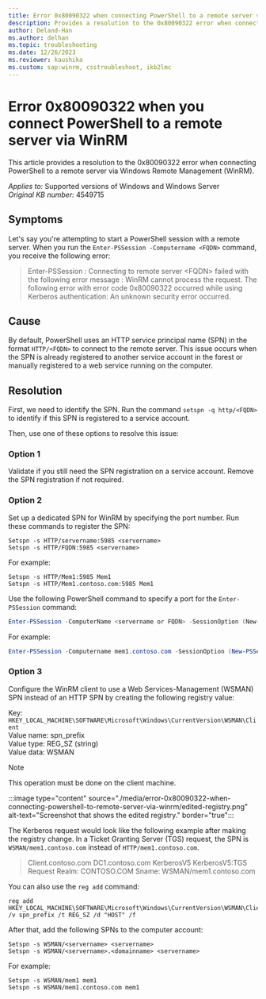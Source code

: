 ```yaml
---
title: Error 0x80090322 when connecting PowerShell to a remote server via WinRM
description: Provides a resolution to the 0x80090322 error when connecting PowerShell to a remote server.
author: Deland-Han
ms.author: delhan
ms.topic: troubleshooting
ms.date: 12/26/2023
ms.reviewer: kaushika
ms.custom: sap:winrm, csstroubleshoot, ikb2lmc
---
```

# Error 0x80090322 when you connect PowerShell to a remote server via WinRM

This article provides a resolution to the 0x80090322 error when connecting PowerShell to a remote server via Windows Remote Management (WinRM).

_Applies to:_ Supported versions of Windows and Windows Server  
_Original KB number:_ 4549715

## Symptoms

Let's say you're attempting to start a PowerShell session with a remote server. When you run the `Enter-PSSession -Computername <FQDN>` command, you receive the following error:

> Enter-PSSession : Connecting to remote server \<FQDN\> failed with the following error message : WinRM cannot process the request. The following error with error code 0x80090322 occurred while using Kerberos authentication: An unknown security error occurred.

## Cause

By default, PowerShell uses an HTTP service principal name (SPN) in the format `HTTP/<FQDN>` to connect to the remote server. This issue occurs when the SPN is already registered to another service account in the forest or manually registered to a web service running on the computer.

## Resolution

First, we need to identify the SPN. Run the command `setspn -q http/<FQDN>` to identify if this SPN is registered to a service account.

Then, use one of these options to resolve this issue:

### Option 1

Validate if you still need the SPN registration on a service account. Remove the SPN registration if not required.

### Option 2

Set up a dedicated SPN for WinRM by specifying the port number. Run these commands to register the SPN:

```console
Setspn -s HTTP/servername:5985 <servername>
Setspn -s HTTP/FQDN:5985 <servername>
```

For example:

```console
Setspn -s HTTP/Mem1:5985 Mem1
Setspn -s HTTP/Mem1.contoso.com:5985 Mem1
```

Use the following PowerShell command to specify a port for the `Enter-PSSession` command:

```PowerShell
Enter-PSSession -ComputerName <servername or FQDN> -SessionOption (New-PASessionOption -IncludePortInSPN)
```

For example:

```PowerShell
Enter-PSSession -Computername mem1.contoso.com -SessionOption (New-PSSessionOption -IncludePortInSPN)
```

### Option 3

Configure the WinRM client to use a Web Services-Management (WSMAN) SPN instead of an HTTP SPN by creating the following registry value:

Key: `HKEY_LOCAL_MACHINE\SOFTWARE\Microsoft\Windows\CurrentVersion\WSMAN\Client`  
Value name: spn_prefix  
Value type: REG_SZ (string)  
Value data: WSMAN

> [!NOTE]
> This operation must be done on the client machine.

:::image type="content" source="./media/error-0x80090322-when-connecting-powershell-to-remote-server-via-winrm/edited-registry.png" alt-text="Screenshot that shows the edited registry." border="true":::

The Kerberos request would look like the following example after making the registry change. In a Ticket Granting Server (TGS) request, the SPN is `WSMAN/mem1.contoso.com` instead of `HTTP/mem1.contoso.com`.

> Client.contoso.com	DC1.contoso.com	KerberosV5	KerberosV5:TGS Request Realm: CONTOSO.COM Sname: WSMAN/mem1.contoso.com

You can also use the `reg add` command:

```console
reg add HKEY_LOCAL_MACHINE\SOFTWARE\Microsoft\Windows\CurrentVersion\WSMAN\Client /v spn_prefix /t REG_SZ /d "HOST" /f
```

After that, add the following SPNs to the computer account:

```console
Setspn -s WSMAN/<servername> <servername>
Setspn -s WSMAN/<servername>.<domainname> <servername>
```

For example:

```console
Setspn -s WSMAN/mem1 mem1
Setspn -s WSMAN/mem1.contoso.com mem1
```
